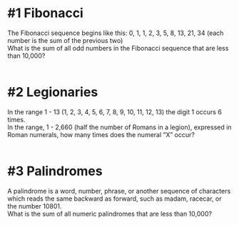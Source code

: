 <h1>#1 Fibonacci</h1>
The Fibonacci sequence begins like this:
0, 1, 1, 2, 3, 5, 8, 13, 21, 34
(each number is the sum of the previous two)
</br>
What is the sum of all odd numbers in the Fibonacci sequence that are less
than 10,000?
</br>
</br>
<h1>#2 Legionaries</h1>
In the range 1 - 13 (1, 2, 3, 4, 5, 6, 7, 8, 9, 10, 11, 12, 13) the digit 1
occurs 6 times.
</br>
In the range, 1 - 2,660 (half the number of Romans in a legion), expressed in
Roman numerals, how many times does the numeral “X” occur?
</br>
</br>
<h1>#3 Palindromes</h1>
A palindrome is a word, number, phrase, or another sequence of characters which
reads the same backward as forward, such as madam, racecar, or the number 10801.
</br>
What is the sum of all numeric palindromes that are less than 10,000?

